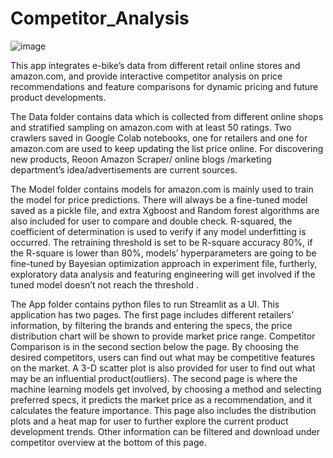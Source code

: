 # Competitor_Analysis
![image](https://user-images.githubusercontent.com/93064471/185717747-1e66e6bf-78dc-4258-855b-3dc5c5d155da.png)

This app integrates e-bike’s data from different retail online stores and amazon.com, and provide interactive competitor analysis on price recommendations and feature comparisons for dynamic pricing and future product developments.

The Data folder contains data which is collected from different online shops and stratified sampling on amazon.com with at least 50 ratings. Two crawlers saved in Google Colab notebooks, one for retailers and one for amazon.com are used to keep updating the list price online. For discovering new products, Reoon Amazon Scraper/ online blogs /marketing department’s idea/advertisements are current sources.

The Model folder contains models for amazon.com is mainly used to train the model for price predictions. There will always be a fine-tuned model saved as a pickle file, and extra Xgboost and Random forest algorithms are also included for user to compare and double check. R-squared, the coefficient of determination is used to verify if any model underfitting is occurred. The retraining threshold is set to be R-square accuracy 80%, if the R-square is lower than 80%, models’ hyperparameters are going to be fine-tuned by Bayesian optimization approach in experiment file, furtherly, exploratory data analysis and featuring engineering will get involved if the tuned model doesn’t not reach the threshold .

The App folder contains python files to run Streamlit as a UI. This application has two pages. The first page includes different retailers’ information, by filtering the brands and entering the specs, the price distribution chart will be shown to provide market price range. Competitor Comparison is in the second section below the page. By choosing the desired competitors, users can find out what may be competitive features on the market. A 3-D scatter plot is also provided for user to find out what may be an influential product(outliers). The second page is where the machine learning models get involved, by choosing a method and selecting preferred specs, it predicts the market price as a recommendation, and it calculates the feature importance. This page also includes the distribution plots and a heat map for user to further explore the current product development trends. Other information can be filtered and download under competitor overview at the bottom of this page.

